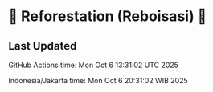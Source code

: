 
# 🌳 Reforestation (Reboisasi) 🌲

## Last Updated

GitHub Actions time: Mon Oct  6 13:31:02 UTC 2025

Indonesia/Jakarta time: Mon Oct  6 20:31:02 WIB 2025
